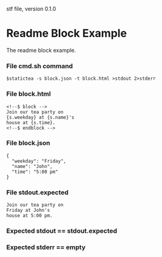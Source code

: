 stf file, version 0.1.0

# Readme Block Example

The readme block example.

### File cmd.sh command

~~~
$statictea -s block.json -t block.html >stdout 2>stderr
~~~

### File block.html

~~~
<!--$ block -->
Join our tea party on
{s.weekday} at {s.name}'s
house at {s.time}.
<!--$ endblock -->
~~~

### File block.json

~~~
{
  "weekday": "Friday",
  "name": "John",
  "time": "5:00 pm"
}
~~~

### File stdout.expected

~~~
Join our tea party on
Friday at John's
house at 5:00 pm.
~~~

### Expected stdout == stdout.expected
### Expected stderr == empty
